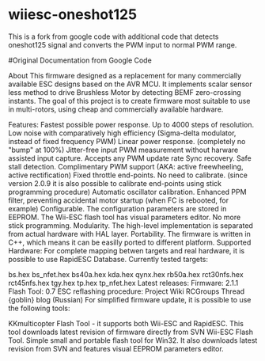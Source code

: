# wiiesc-oneshot125
This is a fork from google code with additional code that detects oneshot125 signal and converts the PWM input to normal PWM range.


#Original Documentation from Google Code

About
This firmware designed as a replacement for many commercially available ESC designs based on the AVR MCU. It implements scalar sensor less method to drive Brushless Motor by detecting BEMF zero-crossing instants. The goal of this project is to create firmware most suitable to use in multi-rotors, using cheap and commercially available hardware.

Features:
Fastest possible power response.
Up to 4000 steps of resolution.
Low noise with comparatively high efficiency (Sigma-delta modulator, instead of fixed frequency PWM)
Linear power response. (completely no "bump" at 100%)
Jitter-free input PWM measurement without harware assisted input capture.
Accepts any PWM update rate
Sync recovery.
Safe stall detection.
Complimentary PWM support (AKA: active freewheeling, active rectification)
Fixed throttle end-points. No need to calibrate. (since version 2.0.9 it is also possible to calibrate end-points using stick programming procedure)
Automatic oscillator calibration.
Enhanced PPM filter, preventing accidental motor startup (when FC is rebooted, for example)
Configurable. The configuration parameters are stored in EEPROM. The Wii-ESC flash tool has visual parameters editor. No more stick programming.
Modularity. The high-level implementation is separated from actual hardware with HAL layer.
Portability. The firmware is written in C++, which means it can be easilly ported to different platform.
Supported Hardware:
For complete mapping betwen targets and real hardware, it is possible to use RapidESC Database. Currently tested targets:

bs.hex
bs_nfet.hex
bs40a.hex
kda.hex
qynx.hex
rb50a.hex
rct30nfs.hex
rct45nfs.hex
tgy.hex
tp.hex
tp_nfet.hex
Latest releases:
Firmware: 2.1.1 
Flash Tool: 0.7 
ESC reflashing procedure:
Project Wiki
RCGroups Thread
{goblin} blog (Russian)
For simplified firmware update, it is possible to use the following tools:

KKmulticopter Flash Tool - it supports both Wii-ESC and RapidESC. This tool downloads latest revision of firmware directly from SVN
Wii-ESC Flash Tool. Simple small and portable flash tool for Win32. It also downloads latest revision from SVN and features visual EEPROM parameters editor.
